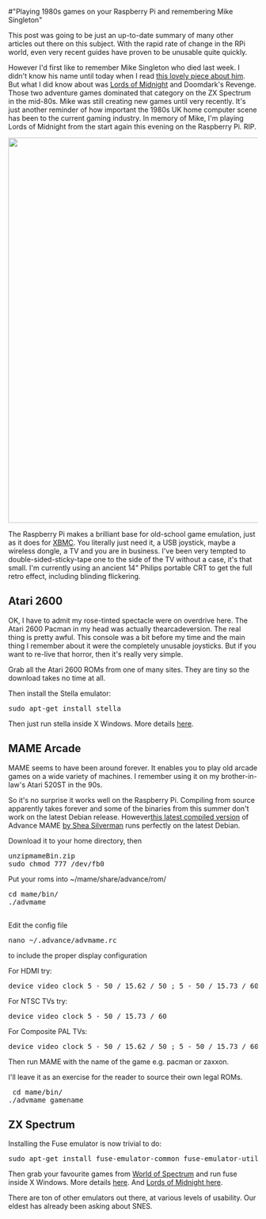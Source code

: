 #"Playing 1980s games on your Raspberry Pi and remembering Mike Singleton"

This post was going to be just an up-to-date summary of many other articles out there on this subject. With the rapid rate of change in the RPi world, even very recent guides have proven to be unusable quite quickly.

However I'd first like to remember Mike Singleton who died last week. I didn't know his name until today when I read <a href="http://www.giantbomb.com/forums/general-discussion/30/the-father-of-home-computer-gaming-died-last-week/564063/">this lovely piece about him</a>. But what I did know about was <a href="http://en.wikipedia.org/wiki/The_Lords_of_Midnight">Lords of Midnight</a> and Doomdark's Revenge. Those two adventure games dominated that category on the ZX Spectrum in the mid-80s. Mike was still creating new games until very recently. It's just another reminder of how important the 1980s UK home computer scene has been to the current gaming industry. In memory of Mike, I'm playing Lords of Midnight from the start again this evening on the Raspberry Pi. RIP.

<a href="https://s3-eu-west-1.amazonaws.com/conoroneill.net/wp-content/uploads/2012/10/Fuse_001.png"><img class="alignnone size-full wp-image-875" title="Fuse_001" src="https://s3-eu-west-1.amazonaws.com/conoroneill.net/wp-content/uploads/2012/10/Fuse_001.png" alt="" width="962" height="776" /></a>

The Raspberry Pi makes a brilliant base for old-school game emulation, just as it does for <a href="http://www.raspbmc.com/">XBMC</a>. You literally just need it, a USB joystick, maybe a wireless dongle, a TV and you are in business. I've been very tempted to double-sided-sticky-tape one to the side of the TV without a case, it's that small. I'm currently using an ancient 14" Philips portable CRT to get the full retro effect, including blinding flickering.
<h2>Atari 2600</h2>
OK, I have to admit my rose-tinted spectacle were on overdrive here. The Atari 2600 Pacman in my head was actually thearcadeversion. The real thing is pretty awful. This console was a bit before my time and the main thing I remember about it were the completely unusable joysticks. But if you want to re-live that horror, then it's really very simple.

Grab all the Atari 2600 ROMs from one of many sites. They are tiny so the download takes no time at all.

Then install the Stella emulator:
<pre>sudo apt-get install stella</pre>
Then just run stella inside X Windows. More details <a href="http://www.engadget.com/2012/09/28/how-to-set-up-your-raspberry-pi-to-play-atari-2600-games/">here</a>.
<h2>MAME Arcade</h2>
MAME seems to have been around forever. It enables you to play old arcade games on a wide variety of machines. I remember using it on my brother-in-law's Atari 520ST in the 90s.

So it's no surprise it works well on the Raspberry Pi. Compiling from source apparently takes forever and some of the binaries from this summer don't work on the latest Debian release. However<a href="http://sheasilverman.com/rpi/raspbian/mameBin.zip">this latest compiled version</a> of Advance MAME <a href="http://blog.sheasilverman.com/2012/07/raspbian-on-raspberry-pi-mame-mess-quake3-neogeo-and-cave-story-binaries/">by Shea Silverman</a> runs perfectly on the latest Debian.

Download it to your home directory, then
<pre>unzipmameBin.zip
sudo chmod 777 /dev/fb0</pre>
Put your roms into ~/mame/share/advance/rom/
<pre>cd mame/bin/
./advmame

</pre>
Edit the config file
<pre>nano ~/.advance/advmame.rc</pre>
to include the proper display configuration

For HDMI try:
<pre>device_video_clock 5 - 50 / 15.62 / 50 ; 5 - 50 / 15.73 / 60</pre>
For NTSC TVs try:
<pre>device_video_clock 5 - 50 / 15.73 / 60</pre>
For Composite PAL TVs:
<pre>device_video_clock 5 - 50 / 15.62 / 50 ; 5 - 50 / 15.73 / 60</pre>
Then run MAME with the name of the game e.g. pacman or zaxxon.

I'll leave it as an exercise for the reader to source their own legal ROMs.
<pre>
 cd mame/bin/
./advmame gamename</pre>
<h2>ZX Spectrum</h2>
Installing the Fuse emulator is now trivial to do:
<pre>sudo apt-get install fuse-emulator-common fuse-emulator-utils spectrum-roms</pre>
Then grab your favourite games from <a href="http://www.worldofspectrum.org/">World of Spectrum</a> and run fuse inside X Windows. More details <a href="http://raspi.tv/2012/how-to-install-fuse-zx-spectrum-emulator-on-raspberry-pi">here</a>. And <a href="http://www.worldofspectrum.org/infoseekid.cgi?id=0006604">Lords of Midnight here</a>.

There are ton of other emulators out there, at various levels of usability. Our eldest has already been asking about SNES.

&nbsp;